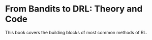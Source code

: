 From Bandits to DRL: Theory and Code
============================

This book covers the building blocks of most common methods of RL. 
